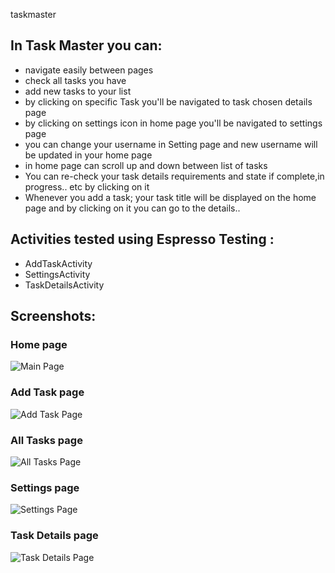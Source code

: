  taskmaster

## In Task Master you can:

 - navigate easily between pages
 - check all tasks you have
 - add new tasks to your list
 - by clicking on specific Task you'll be navigated to task chosen details page
 - by clicking on settings icon in home page you'll be navigated to settings page
 - you can change your username in Setting page and new username will be updated in your home page
 - in home page can scroll up and down between list of tasks
 - You can re-check your task details requirements and state if complete,in progress.. etc by clicking on it
 - Whenever you add a task; your task title will be displayed on the home page and by clicking on it you can go to the details..

## Activities tested using Espresso Testing :

- AddTaskActivity
- SettingsActivity
- TaskDetailsActivity


## Screenshots:

### Home page
![Main Page](screenshots/home29.png)
### Add Task page
![Add Task Page](screenshots/sc3.png)
### All Tasks page
![All Tasks Page](screenshots/sc2.png)
### Settings page
![Settings Page](screenshots/settings.png)
### Task Details page
![Task Details Page](screenshots/details29.png)


